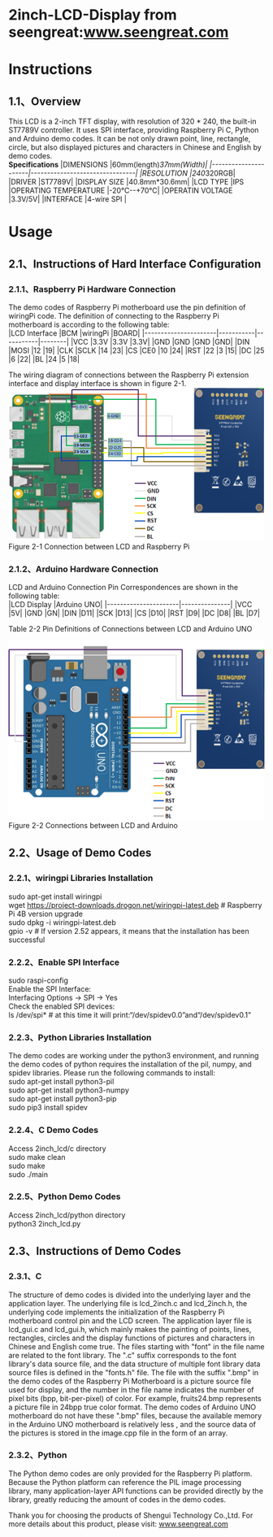 2inch-LCD-Display from seengreat:www.seengreat.com
 =======================================
# Instructions
## 1.1、Overview
This LCD is a 2-inch TFT display, with resolution of 320 * 240, the built-in  ST7789V controller. It uses SPI interface, providing Raspberry Pi C, Python and Arduino demo codes. It can be not only drawn point, line, rectangle, circle, but also displayed pictures and characters in Chinese and English by demo codes.<br>
__Specifications__
|DIMENSIONS	|60mm(length)*37mm(Width)|
|----------------------|--------------------------------|
|RESOLUTION	|240*320RGB|
|DRIVER	|ST7789V|
|DISPLAY SIZE	|40.8mm*30.6mm|
|LCD TYPE	|IPS
|OPERATING TEMPERATURE	|-20℃--+70℃|
|OPERATIN VOLTAGE	|3.3V/5V|
|INTERFACE	|4-wire SPI |
# Usage
## 2.1、Instructions of Hard Interface Configuration
### 2.1.1、Raspberry Pi Hardware Connection
The demo codes of Raspberry Pi motherboard use the pin definition of wiringPi code. The definition of connecting to the Raspberry Pi motherboard  is according to the following table:<br>
|LCD Interface	|BCM 	|wiringPi	|BOARD|
|----------------------|-----------|-----------|--------|
|VCC	|3.3V	|3.3V	|3.3V|
|GND	|GND	|GND	|GND|
|DIN	|MOSI	|12	|19|
|CLK	|SCLK	|14	|23|
|CS	|CE0	|10	|24|
|RST	|22	|3	|15|
|DC	|25	|6	|22|
|BL	|24	|5             |18|<br>


The wiring diagram of connections between the Raspberry Pi extension interface and display interface is shown in figure 2-1.<br>
![1.jpg](https://github.com/seengreat/2inch-LCD-Display/blob/main/pic/pic1.png)<br>
                       Figure 2-1 Connection between LCD and Raspberry Pi<br>
### 2.1.2、Arduino Hardware Connection
LCD and Arduino Connection Pin Correspondences are shown in the following table:<br>
|LCD Display	|Arduino UNO|
|----------------------|---------------|
|VCC	|5V|
|GND	|GN|
|DIN	|D11|
|SCK	|D13|
|CS	|D10|
|RST	|D9|
|DC	|D8|
|BL	|D7|<br>

 Table 2-2 Pin Definitions of Connections  between LCD and Arduino UNO<br>

![2.jpg](https://github.com/seengreat/2inch-LCD-Display/blob/main/pic/pic2.png)<br>
                 Figure 2-2 Connections between LCD and Arduino<br>
## 2.2、Usage of Demo Codes 
### 2.2.1、wiringpi Libraries Installation
sudo apt-get install wiringpi<br>
   wget https://project-downloads.drogon.net/wiringpi-latest.deb  # Raspberry Pi 4B version upgrade<br>
   sudo dpkg -i wiringpi-latest.deb<br>
   gpio -v # If version 2.52 appears, it means that the installation has been successful<br>
### 2.2.2、Enable SPI Interface
sudo raspi-config<br>
Enable the SPI Interface:<br>
Interfacing Options -> SPI -> Yes<br>
Check the enabled SPI devices:<br>
ls /dev/spi*   # at this time it will print:“/dev/spidev0.0”and“/dev/spidev0.1”<br>
### 2.2.3、Python Libraries Installation
The demo codes are working under the python3 environment, and running the demo codes of python requires the installation of the pil, numpy, and spidev libraries. Please run the following commands to install: <br>
sudo apt-get install python3-pil<br>
sudo apt-get install python3-numpy<br>
sudo apt-get install python3-pip<br>
sudo pip3 install spidev<br>
### 2.2.4、C Demo Codes
Access 2inch_lcd/c directory<br>
sudo make clean<br>
sudo make<br>
sudo ./main<br>
### 2.2.5、Python Demo Codes
Access 2inch_lcd/python directory<br>
python3 2inch_lcd.py<br>
## 2.3、Instructions of Demo Codes
### 2.3.1、C
The structure of demo codes is divided into the underlying layer and the application layer. The underlying file is lcd_2inch.c and lcd_2inch.h, the underlying code implements the initialization of the Raspberry Pi motherboard control pin and the LCD screen. The application layer file is lcd_gui.c and lcd_gui.h, which mainly makes the painting of points, lines, rectangles, circles and the display functions of pictures and characters in Chinese and English come true. The files starting with "font" in the file name are related to the font library. The ".c" suffix corresponds to the font library's data source file, and the data structure of multiple font library data source files is defined in the "fonts.h" file. The file with the suffix ".bmp" in the demo codes of the Raspberry Pi Motherboard is a picture source file used for display, and the number in the file name indicates the number of pixel bits (bpp, bit-per-pixel) of color. For example, fruits24.bmp represents a picture file in 24bpp true color format. The demo codes of Arduino UNO motherboard do not have these ".bmp" files, because the available memory in the Arduino UNO motherboard is relatively less , and the source data of the pictures is stored in the image.cpp file in the form of an array.
### 2.3.2、Python 
The Python demo codes are only provided for the Raspberry Pi platform. Because the Python platform can reference the PIL image processing library, many application-layer API functions can be provided directly by the library, greatly reducing the amount of codes in the demo codes.<br>

Thank you for choosing the products of Shengui Technology Co.,Ltd. For more details about this product, please visit:
www.seengreat.com
